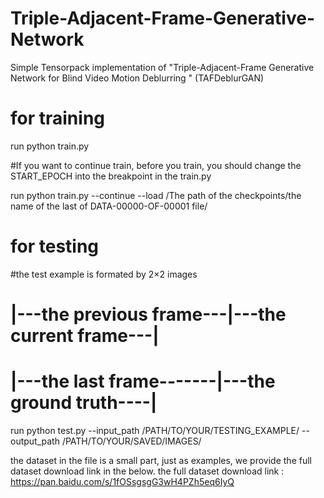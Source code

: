 # Triple-Adjacent-Frame-Generative-Network
Simple Tensorpack implementation of "Triple-Adjacent-Frame Generative Network for Blind Video Motion Deblurring " (TAFDeblurGAN)

# for training
run python train.py

#If you want to continue train, before you train, you should change the START_EPOCH into the breakpoint in the train.py

run python train.py --continue --load /The path of the checkpoints/the name of the last of DATA-00000-OF-00001 file/

# for testing

#the test example is formated by 2×2 images
# |---the previous frame---|---the current frame---|
# |---the last frame-------|---the ground truth----|
 
run python test.py  --input_path /PATH/TO/YOUR/TESTING_EXAMPLE/   --output_path /PATH/TO/YOUR/SAVED/IMAGES/

the dataset in the file is a small part, just as examples, we provide the full dataset download link in the below.
the full dataset download link : https://pan.baidu.com/s/1fOSsgsgG3wH4PZh5eq6IyQ
